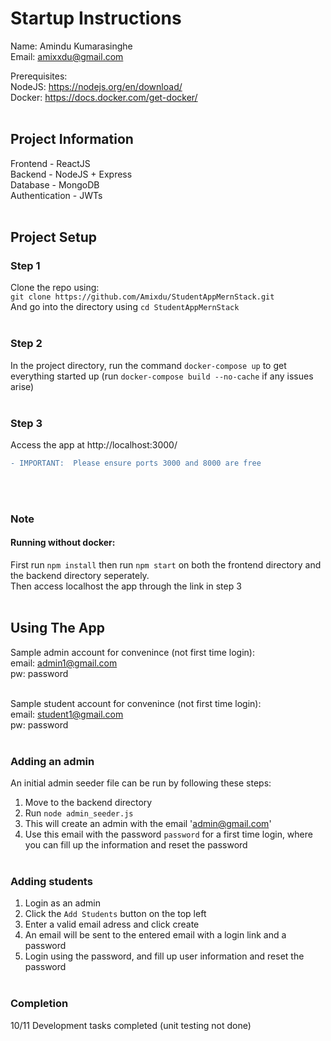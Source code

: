 # Startup Instructions

Name: Amindu Kumarasinghe <br>
Email: amixxdu@gmail.com <br>

Prerequisites:<br>
NodeJS: https://nodejs.org/en/download/<br>
Docker: https://docs.docker.com/get-docker/<br> <br>


## Project Information

Frontend - ReactJS <br>
Backend - NodeJS + Express <br>
Database - MongoDB <br>
Authentication - JWTs <br> <br>


## Project Setup

### Step 1
Clone the repo using: <br> `git clone https://github.com/Amixdu/StudentAppMernStack.git` <br>
And go into the directory using `cd StudentAppMernStack`
<br><br>

### Step 2
In the project directory, run the command `docker-compose up` to get everything started up (run `docker-compose build --no-cache` if any issues arise) <br><br>


### Step 3
Access the app at http://localhost:3000/

```diff
- IMPORTANT:  Please ensure ports 3000 and 8000 are free
```

<br><br>

### Note
#### Running without docker:
First run `npm install` then run `npm start` on both the frontend directory and the backend directory seperately. <br> Then access localhost the app through the link in step 3
<br><br>

## Using The App

Sample admin account for convenince (not first time login): <br>
email: admin1@gmail.com <br>
pw: password <br><br>

Sample student account for convenince (not first time login): <br>
email: student1@gmail.com <br>
pw: password <br><br>


### Adding an admin
An initial admin seeder file can be run by following these steps:<br>
1. Move to the backend directory <br>
2. Run `node admin_seeder.js` <br>
3. This will create an admin with the email 'admin@gmail.com'<br>
4. Use this email with the password `password` for a first time login, where you can fill up the information and reset the password
<br><br>

### Adding students
1. Login as an admin <br>
2. Click the `Add Students` button on the top left <br>
3. Enter a valid email adress and click create<br>
4. An email will be sent to the entered email with a login link and a password<br>
5. Login using the password, and fill up user information and reset the password<br><br>


### Completion
10/11 Development tasks completed (unit testing not done)



